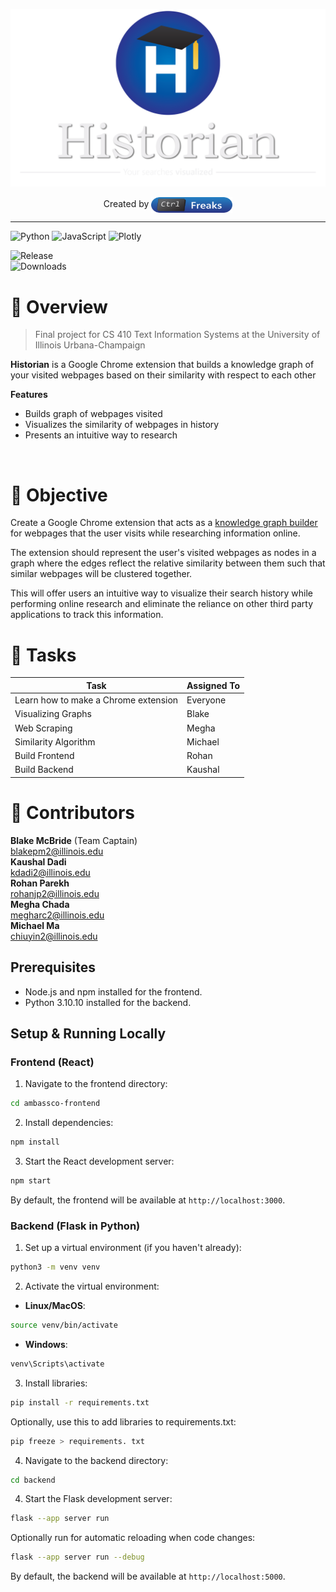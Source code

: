 <p align="center">
    <img src="assets/logo.png" width="600" alt="logo">
</p>
<p align="center">
    Created by
    <img src="assets/test.svg" width="130" height="25" align="center">
</p>

---

![Python](https://img.shields.io/badge/Python-%233776AB?style=for-the-badge&logo=python&logoColor=white&labelColor=%233776AB)
![JavaScript](https://img.shields.io/badge/JavaScript-%23F7DF1E?style=for-the-badge&logo=javascript&logoColor=black&labelColor=%23F7DF1E&color=%23F7DF1E)
![Plotly](https://img.shields.io/badge/PLOTLY-%233F4F75?style=for-the-badge&logo=plotly&logoColor=white&labelColor=%233F4F75&color=%233F4F75
)

![Release](https://img.shields.io/badge/release-Pre--Alpha-%23B5FF84?style=flat&logo=github&labelColor=%23181717)<br>
![Downloads](https://img.shields.io/badge/%E2%AC%87%EF%B8%8F_downloads-0-%23F1F1F1?style=flat&labelColor=%23181717)

# 🔎 Overview

> Final project for CS 410 Text Information Systems at the University of Illinois Urbana-Champaign

**Historian** is a Google Chrome extension that builds a knowledge graph of your visited webpages based on their similarity with respect to each other

**Features**
* Builds graph of webpages visited 
* Visualizes the similarity of webpages in history
* Presents an intuitive way to research

<br>

# 🎯 Objective

Create a Google Chrome extension that acts as a [knowledge graph builder](https://www.ibm.com/topics/knowledge-graph#:~:text=A%20knowledge%20graph%2C%20also%20known,the%20term%20knowledge%20%E2%80%9Cgraph.%E2%80%9D) for webpages that the user visits while researching information online.

The extension should represent the user's visited webpages as nodes in a graph where the edges reflect the relative similarity between them such that similar webpages will be clustered together.

This will offer users an intuitive way to visualize their search history while performing online research and eliminate the reliance on other third party applications to track this information.

# 📌 Tasks

| Task | Assigned To |
| --- | --- |
| Learn how to make a Chrome extension | Everyone |
| Visualizing Graphs | Blake |
| Web Scraping | Megha |
| Similarity Algorithm | Michael |
| Build Frontend | Rohan |
| Build Backend | Kaushal |

# 💙 Contributors

**Blake McBride** (Team Captain) <br> blakepm2@illinois.edu <br>
**Kaushal Dadi** <br> kdadi2@illinois.edu <br>
**Rohan Parekh** <br> rohanjp2@illinois.edu <br>
**Megha Chada** <br> megharc2@illinois.edu <br>
**Michael Ma** <br> chiuyin2@illinois.edu

## Prerequisites

- Node.js and npm installed for the frontend.
- Python 3.10.10 installed for the backend.

## Setup & Running Locally

### Frontend (React)

1. Navigate to the frontend directory:

```bash
cd ambassco-frontend
```

2. Install dependencies:

```bash
npm install
```

3. Start the React development server:

```bash
npm start
```

By default, the frontend will be available at `http://localhost:3000`.

### Backend (Flask in Python)

1. Set up a virtual environment (if you haven't already):

```bash
python3 -m venv venv
```

2. Activate the virtual environment:

- **Linux/MacOS**:

```bash
source venv/bin/activate
```

- **Windows**:

```bash
venv\Scripts\activate
```

3. Install libraries:

```bash
pip install -r requirements.txt
```

Optionally, use this to add libraries to requirements.txt:
```bash
pip freeze > requirements. txt
```

4. Navigate to the backend directory:

```bash
cd backend
```

4. Start the Flask development server:

```bash
flask --app server run
```

Optionally run for automatic reloading when code changes:
```bash
flask --app server run --debug
```

By default, the backend will be available at `http://localhost:5000`.